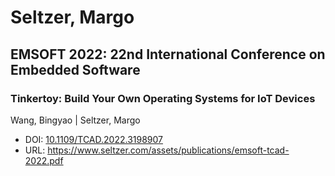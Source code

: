 # Seltzer, Margo

## EMSOFT 2022: 22nd International Conference on Embedded Software

### Tinkertoy: Build Your Own Operating Systems for IoT Devices
Wang, Bingyao | Seltzer, Margo
* DOI: [10.1109/TCAD.2022.3198907](https://doi.org/10.1109/TCAD.2022.3198907)
* URL: <https://www.seltzer.com/assets/publications/emsoft-tcad-2022.pdf>

